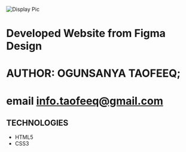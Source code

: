 ![Display Pic](https://github.com/tsucess/youthrive-frontend-dev/tree/main/0x04-Figma_website_project/images/front.png)

# Developed Website from Figma Design

# AUTHOR: OGUNSANYA TAOFEEQ;
# email <info.taofeeq@gmail.com>

## TECHNOLOGIES
* HTML5
* CSS3